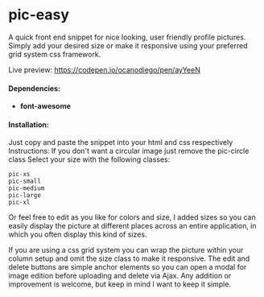 # pic-easy
A quick front end snippet for nice looking, user friendly profile pictures. Simply add your desired size or make it responsive using your preferred grid system css framework.

Live preview: https://codepen.io/ocanodiego/pen/ayYeeN

#### Dependencies:

  * **font-awesome**

#### Installation:

Just copy and paste the snippet into your html and css respectively
Instructions:
If you don't want a circular image just remove the pic-circle class
Select your size with the following classes:
  
  ```
  pic-xs
  pic-small
  pic-medium
  pic-large
  pic-xl
  ```

Or feel free to edit as you like for colors and size, I added sizes so you can easily display the picture at different places across an entire application, in which you often display this kind of sizes.

If you are using a css grid system you can wrap the picture within your column setup and omit the size class to make it responsive.
The edit and delete buttons are simple anchor elements so you can open a modal for image edition before uploading and delete via Ajax.
Any addition or improvement is welcome, but keep in mind I want to keep it simple.
